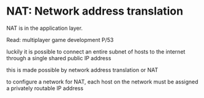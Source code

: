 # NAT: Network address translation

NAT is in the application layer.

Read: multiplayer game development P/53

luckily it is possible to connect an entire subnet of hosts to
the internet through a single shared public IP address

this is made possible by network address translation or NAT

to configure a network for NAT, each host on the network must be
assigned a privately routable IP address
